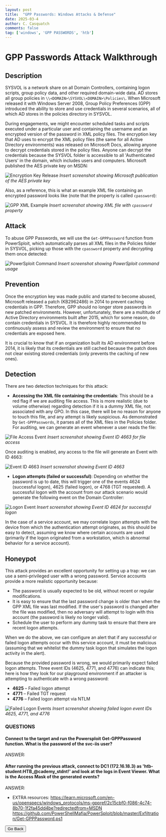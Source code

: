 ```yaml
---
layout: post
title:  "GPP Passwords: Windows Attacks & Defense"
date: 2025-03-4
author: C. Casquatch
comments: false
tag: ['windows', 'GPP PASSWORDS', 'htb']
---
```


# GPP Passwords Attack Walkthrough

## Description
SYSVOL is a network share on all Domain Controllers, containing logon scripts, group policy data, and other required domain-wide data. AD stores all group policies in `\\<DOMAIN>\SYSVOL\<DOMAIN>\Policies\`. When Microsoft released it with Windows Server 2008, Group Policy Preferences (GPP) introduced the ability to store and use credentials in several scenarios, all of which AD stores in the policies directory in SYSVOL.

During engagements, we might encounter scheduled tasks and scripts executed under a particular user and containing the username and an encrypted version of the password in XML policy files. The encryption key that AD uses to encrypt the XML policy files (the same for all Active Directory environments) was released on Microsoft Docs, allowing anyone to decrypt credentials stored in the policy files. Anyone can decrypt the credentials because the SYSVOL folder is accessible to all 'Authenticated Users' in the domain, which includes users and computers. Microsoft published the AES private key on MSDN:

![Encryption Key Release](path_to_your_screenshot.png)
*Insert screenshot showing Microsoft publication of the AES private key*

Also, as a reference, this is what an example XML file containing an encrypted password looks like (note that the property is called `cpassword`):

![GPP XML Example](path_to_your_screenshot.png)
*Insert screenshot showing XML file with `cpassword` property*

## Attack
To abuse GPP Passwords, we will use the `Get-GPPPassword` function from PowerSploit, which automatically parses all XML files in the Policies folder in SYSVOL, picking up those with the `cpassword` property and decrypting them once detected:

![PowerSploit Command](path_to_your_screenshot.png)
*Insert screenshot showing PowerSploit command usage*

## Prevention
Once the encryption key was made public and started to become abused, Microsoft released a patch (KB2962486) in 2014 to prevent caching credentials in GPP. Therefore, GPP should no longer store passwords in new patched environments. However, unfortunately, there are a multitude of Active Directory environments built after 2015, which for some reason, do contain credentials in SYSVOL. It is therefore highly recommended to continuously assess and review the environment to ensure that no credentials are exposed here.

It is crucial to know that if an organization built its AD environment before 2014, it is likely that its credentials are still cached because the patch does not clear existing stored credentials (only prevents the caching of new ones).

## Detection
There are two detection techniques for this attack:

- **Accessing the XML file containing the credentials**: This should be a red flag if we are auditing file access. This is more realistic (due to volume otherwise) regarding detection if it is a dummy XML file, not associated with any GPO. In this case, there will be no reason for anyone to touch this file, and any attempt is likely suspicious. As demonstrated by `Get-GPPPasswords`, it parses all of the XML files in the Policies folder. For auditing, we can generate an event whenever a user reads the file:

![File Access Event](path_to_your_screenshot.png)
*Insert screenshot showing Event ID 4663 for file access*

Once auditing is enabled, any access to the file will generate an Event with ID 4663:

![Event ID 4663](path_to_your_screenshot.png)
*Insert screenshot showing Event ID 4663*

- **Logon attempts (failed or successful)**: Depending on whether the password is up to date, this will trigger one of the events 4624 (successful logon), 4625 (failed logon), or 4768 (TGT requested). A successful logon with the account from our attack scenario would generate the following event on the Domain Controller:

![Logon Event](path_to_your_screenshot.png)
*Insert screenshot showing Event ID 4624 for successful logon*

In the case of a service account, we may correlate logon attempts with the device from which the authentication attempt originates, as this should be easy to detect, assuming we know where certain accounts are used (primarily if the logon originated from a workstation, which is abnormal behavior for a service account).

## Honeypot
This attack provides an excellent opportunity for setting up a trap: we can use a semi-privileged user with a wrong password. Service accounts provide a more realistic opportunity because:

- The password is usually expected to be old, without recent or regular modifications.
- It is easy to ensure that the last password change is older than when the GPP XML file was last modified. If the user's password is changed after the file was modified, then no adversary will attempt to login with this account (the password is likely no longer valid).
- Schedule the user to perform any dummy task to ensure that there are recent logon attempts.

When we do the above, we can configure an alert that if any successful or failed logon attempts occur with this service account, it must be malicious (assuming that we whitelist the dummy task logon that simulates the logon activity in the alert).

Because the provided password is wrong, we would primarily expect failed logon attempts. Three event IDs (4625, 4771, and 4776) can indicate this; here is how they look for our playground environment if an attacker is attempting to authenticate with a wrong password:

- **4625** – Failed logon attempt
- **4771** – Failed TGT request
- **4776** – Failed logon attempt via NTLM

![Failed Logon Events](path_to_your_screenshot.png)
*Insert screenshot showing failed logon event IDs 4625, 4771, and 4776*

### QUESTIONS

#### Connect to the target and run the Powersploit Get-GPPPassword function. What is the password of the svc-iis user?
ANSWER:

#### After running the previous attack, connect to DC1 (172.16.18.3) as 'htb-student:HTB_@cademy_stdnt!' and look at the logs in Event Viewer. What is the Access Mask of the generated events?
ANSWER:

* EXTRA resources:
https://learn.microsoft.com/en-us/openspecs/windows_protocols/ms-gppref/2c15cbf0-f086-4c74-8b70-1f2fa45dd4be?redirectedfrom=MSDN
https://github.com/PowerShellMafia/PowerSploit/blob/master/Exfiltration/Get-GPPPassword.ps1

<button onclick="history.back()">Go Back</button>

